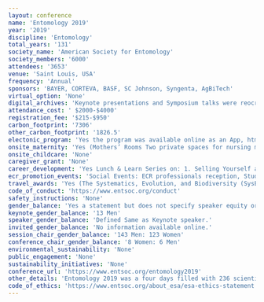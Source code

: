 ```yaml
---
layout: conference 
name: 'Entomology 2019'
year: '2019'
discipline: 'Entomology'
total_years: '131'
society_name: 'American Society for Entomology'
society_members: '6000'
attendees: '3653'
venue: 'Saint Louis, USA'
frequency: 'Annual'
sponsors: 'BAYER, CORTEVA, BASF, SC Johnson, Syngenta, AgBiTech'
virtual_option: 'None'
digital_archives: 'Keynote presentations and Symposium talks were reocrded and are archived available on Youtube.'
attendance_cost: ' $2000-$4000'
registration_fee: '$215-$950'
carbon_footprint: '7306'
other_carbon_footprint: '1826.5'
electonic_program: 'Yes the program was available online as an App, html and .pdf file on the conference website.'
onsite_maternity: 'Yes (Mothers’ Rooms Two private spaces for nursing mothers are available within America’s Center. A Mamava pod is available just outside Room 106, and Room 251 will be set up with private, curtained space. Both rooms will have refrigerators available. To access the Mamava, use the access code posted near the door when it is not in use. ESA also supports all nursing mothers to nurse as needed in all general meeting spaces and nursing in public is protected by Missouri state law.)'
onsite_childcare: 'None'
caregiver_grant: 'None'
career_development: 'Yes Lunch & Learn Series on: 1. Selling Yourself and Building Your Brand as an Early Career Professional  (After constantly talking about your research as a graduate student, you forget how to talk about YOURSELF! It feels selfish to ramble about personal accomplishments in an interview. However, landing a job requires personal advocacy, so visit our lunch and learn to finally get comfortable building and selling your brand!) 2. Funding Opportunities at the National Science Foundation (The National Science Foundation (NSF) provides many opportunities for funding basic research and training in ecology, evolution, behavior, physiology, collections, and a variety of related disciplines. Covered topics will include the no deadline model, the Rules of Life track within the Directorate for Biological Sciences, and other funding opportunities)  3. Navigating Cultural Diversity in Scientific Research, Education, and Leadership (With the growing importance of diversity and inclusivity in various professional fields, there is a need to educate students and early professionals for a successful career. The goal of our session is to facilitate discussions with professionals in academia and industry with the experience in a culturally diverse workplace.)  4. How to Advocate for Your Publications(As the amount of research published increases each year, individual scientists have the power to cut through the clutter and advocate for the importance and interest of their work. Learn how your peers have successfully promoted their publications and gain the tools and skills you need to do the same.)  5.Getting Your Foot in the Door for Section Leadership Positions(Interested in getting more involved in the SysEB Section? Join current SysEB Section Governing Council members to learn more about their roles, responsibilities, and in-roads to leadership. The Governing Council will also serve as a panel to answer any questions from attendees.)  6. So, You’re on the Academic Job Market: Drafting Memorable Statements, Secrets from the  Search Committee, and Advice from Recent Hires(Applying for academic jobs? Seeking guidance from entomologists who have gone through the process recently? Then join us as we cover preparing your application materials (curriculum vitae, plus teaching, research, and diversity statements), the phone interview, the on-campus interview, and insider information on how search committees review applicants.)  7. What’s Your Story? Tips and Tricks for Telling Compelling Entomology(This session will explore the art of sharing your entomological expertise through non-scientific writing taught. Attendees will learn how to write captivating stories, both fiction and nonfiction, to share our science with a general audience.)'
ecr_promotion_events: 'Social Events: ECR professionals reception, Student reception, LGBTQAI+mixer, Women and Allies in Entomology Breakfast, Graduate Student Award'
travel_awards: 'Yes (The Systematics, Evolution, and Biodiversity (SysEB) Section leadership invites SysEB undergraduate and graduate students to submit applications for the SysEB Student Research Travel Award Program (SRTA). Travel awards provide funding for student fieldwork and/or research travel to other institutions to enhance research projects. Successful proposals from graduate students will be funded through support from the SysEB Section; top-ranked proposals from graduate students will be recognized and funded separately by the SysEB Student Research Endowment (SRE). Typical award amounts are approximately $1,000-$1,500. Payment of the award will occur upon completion of travel as reimbursement. Students must provide evidence of travel (copy of boarding pass, hotel receipts, etc.) and copies of collecting and export permits (if applicable). Travel must be completed within a year of the award date.)'
code_of_conduct: 'https://www.entsoc.org/conduct'
safety_instructions: 'None'
gender_balance: 'Yes a statement but does not specify speaker equity or diversity :https://www.entsoc.org/about_esa/diversity-and-inclusion-statement'
keynote_gender_balance: '13 Men'
speaker_gender_balance: 'Defined Same as Keynote speaker.'
invited_gender_balance: 'No information available online.'
session_chair_gender_balance: '143 Men: 123 Women'
conference_chair_gender_balance: '8 Women: 6 Men'
environmental_sustainability: 'None'
public_engagement: 'None'
sustainability_initiatives: 'None'
conference_url: 'https://www.entsoc.org/entomology2019'
other_details: 'Entomology 2019 was a four days filled with 236 scientific sessions featuring 2,205 oral and 680 poster presentations with 3,653 attendees from 61 different countries. This year was a record setting event with 1,150 students attending.'
code_of_ethics: 'https://www.entsoc.org/about_esa/esa-ethics-statement'
---
```

